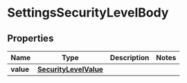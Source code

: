 # SettingsSecurityLevelBody

## Properties
Name | Type | Description | Notes
------------ | ------------- | ------------- | -------------
**value** | [**SecurityLevelValue**](SecurityLevelValue.md) |  | 
